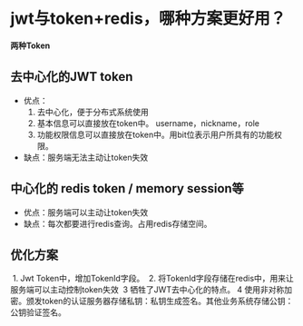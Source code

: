 # jwt与token+redis，哪种方案更好用？

**两种Token**

## 去中心化的JWT token

- 优点：
  1. 去中心化，便于分布式系统使用
  2. 基本信息可以直接放在token中。 username，nickname，role
  3. 功能权限信息可以直接放在token中。用bit位表示用户所具有的功能权限。
- 缺点：服务端无法主动让token失效

## 中心化的 redis token / memory session等

- 优点：服务端可以主动让token失效
- 缺点：每次都要进行redis查询。占用redis存储空间。

## 优化方案

​		1. Jwt Token中，增加TokenId字段。
​		2. 将TokenId字段存储在redis中，用来让服务端可以主动控制token失效
​		3  牺牲了JWT去中心化的特点。
 	   4  使用非对称加密。颁发token的认证服务器存储私钥：私钥生成签名。其他业务系统存储公钥：公钥验证签名。
